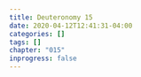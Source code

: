 ```yaml
---
title: Deuteronomy 15
date: 2020-04-12T12:41:31-04:00
categories: []
tags: []
chapter: "015"
inprogress: false
---
```


